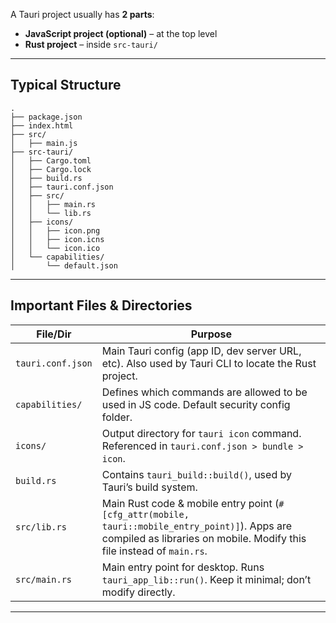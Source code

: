 
A Tauri project usually has **2 parts**:  
- **JavaScript project (optional)** – at the top level  
- **Rust project** – inside `src-tauri/`

---
## Typical Structure

```
.
├── package.json
├── index.html
├── src/
│   ├── main.js
├── src-tauri/
│   ├── Cargo.toml
│   ├── Cargo.lock
│   ├── build.rs
│   ├── tauri.conf.json
│   ├── src/
│   │   ├── main.rs
│   │   └── lib.rs
│   ├── icons/
│   │   ├── icon.png
│   │   ├── icon.icns
│   │   └── icon.ico
│   └── capabilities/
│       └── default.json
```

---
## Important Files & Directories

| File/Dir | Purpose |
|----------|----------|
| `tauri.conf.json` | Main Tauri config (app ID, dev server URL, etc). Also used by Tauri CLI to locate the Rust project. |
| `capabilities/` | Defines which commands are allowed to be used in JS code. Default security config folder. |
| `icons/` | Output directory for `tauri icon` command. Referenced in `tauri.conf.json > bundle > icon`. |
| `build.rs` | Contains `tauri_build::build()`, used by Tauri’s build system. |
| `src/lib.rs` | Main Rust code & mobile entry point (`#[cfg_attr(mobile, tauri::mobile_entry_point)]`). Apps are compiled as libraries on mobile. Modify this file instead of `main.rs`. |
| `src/main.rs` | Main entry point for desktop. Runs `tauri_app_lib::run()`. Keep it minimal; don’t modify directly. |

---
